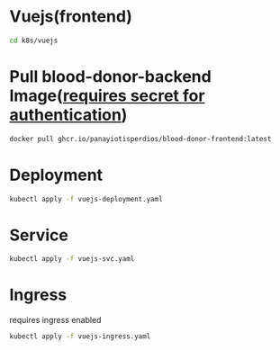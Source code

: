 # Vuejs(frontend)

```sh
cd k8s/vuejs
```
# Pull blood-donor-backend Image([requires secret for authentication](/k8s/README.md))
```sh
docker pull ghcr.io/panayiotisperdios/blood-donor-frontend:latest
```
# Deployment
```sh
kubectl apply -f vuejs-deployment.yaml
```
# Service
```sh
kubectl apply -f vuejs-svc.yaml
```
# Ingress
requires ingress enabled
```sh
kubectl apply -f vuejs-ingress.yaml
```